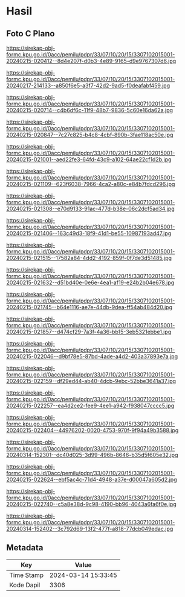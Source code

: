 # Hasil

## Foto C Plano

https://sirekap-obj-formc.kpu.go.id/0acc/pemilu/pdpr/33/07/10/20/15/3307102015001-20240215-020412--8d4e207f-d0b3-4e89-9165-d9e9767307d6.jpg

https://sirekap-obj-formc.kpu.go.id/0acc/pemilu/pdpr/33/07/10/20/15/3307102015001-20240217-214133--a850f6e5-a3f7-42d2-9ad5-f0deafabf459.jpg

https://sirekap-obj-formc.kpu.go.id/0acc/pemilu/pdpr/33/07/10/20/15/3307102015001-20240215-020714--c4b6df6c-11f9-48b7-9836-5c60e16da62a.jpg

https://sirekap-obj-formc.kpu.go.id/0acc/pemilu/pdpr/33/07/10/20/15/3307102015001-20240215-020847--7c27c825-b4c8-4cbf-890b-3fae118ac50e.jpg

https://sirekap-obj-formc.kpu.go.id/0acc/pemilu/pdpr/33/07/10/20/15/3307102015001-20240215-021001--aed22fe3-64fd-43c9-a102-64ae22cf1d2b.jpg

https://sirekap-obj-formc.kpu.go.id/0acc/pemilu/pdpr/33/07/10/20/15/3307102015001-20240215-021109--623f6038-7966-4ca2-a80c-e84b7fdcd296.jpg

https://sirekap-obj-formc.kpu.go.id/0acc/pemilu/pdpr/33/07/10/20/15/3307102015001-20240215-021308--e70d9133-91ac-477d-b38e-06c2dcf5ad34.jpg

https://sirekap-obj-formc.kpu.go.id/0acc/pemilu/pdpr/33/07/10/20/15/3307102015001-20240215-021406--163c49d3-18f9-41d1-be55-10987193ad47.jpg

https://sirekap-obj-formc.kpu.go.id/0acc/pemilu/pdpr/33/07/10/20/15/3307102015001-20240215-021515--17582a84-4dd2-4192-859f-0f7de3d51485.jpg

https://sirekap-obj-formc.kpu.go.id/0acc/pemilu/pdpr/33/07/10/20/15/3307102015001-20240215-021632--d51bd40e-0e6e-4ea1-af19-e24b2b04e678.jpg

https://sirekap-obj-formc.kpu.go.id/0acc/pemilu/pdpr/33/07/10/20/15/3307102015001-20240215-021745--b64e1116-ae7e-44db-9dea-ff54ab484d20.jpg

https://sirekap-obj-formc.kpu.go.id/0acc/pemilu/pdpr/33/07/10/20/15/3307102015001-20240215-021857--d474cf29-7a3f-4a36-bb15-3eb5321ebbe1.jpg

https://sirekap-obj-formc.kpu.go.id/0acc/pemilu/pdpr/33/07/10/20/15/3307102015001-20240215-022046--d9bf78e5-87bd-4ade-a4d2-403a37893e7a.jpg

https://sirekap-obj-formc.kpu.go.id/0acc/pemilu/pdpr/33/07/10/20/15/3307102015001-20240215-022159--df29ed44-ab40-4dcb-9ebc-52bbe3641a37.jpg

https://sirekap-obj-formc.kpu.go.id/0acc/pemilu/pdpr/33/07/10/20/15/3307102015001-20240215-022257--ea4d2ce2-fee9-4ee1-a942-f938047cccc5.jpg

https://sirekap-obj-formc.kpu.go.id/0acc/pemilu/pdpr/33/07/10/20/15/3307102015001-20240215-022404--44976202-0020-4753-970f-9f94a49b3588.jpg

https://sirekap-obj-formc.kpu.go.id/0acc/pemilu/pdpr/33/07/10/20/15/3307102015001-20240314-152301--dc40d025-3d99-496b-8646-b35d5f605e32.jpg

https://sirekap-obj-formc.kpu.go.id/0acc/pemilu/pdpr/33/07/10/20/15/3307102015001-20240215-022624--ebf5ac4c-71d4-4948-a37e-d00047a605d2.jpg

https://sirekap-obj-formc.kpu.go.id/0acc/pemilu/pdpr/33/07/10/20/15/3307102015001-20240215-022740--c5a8e38d-9c98-4190-bb96-4043a6fa6f0e.jpg

https://sirekap-obj-formc.kpu.go.id/0acc/pemilu/pdpr/33/07/10/20/15/3307102015001-20240314-152402--3c792d69-13f2-477f-a818-77dcb049edac.jpg


## Metadata

| Key        | Value               |
| ---------- | ------------------- |
| Time Stamp | 2024-03-14 15:33:45 |
| Kode Dapil | 3306                |



